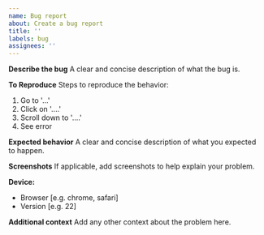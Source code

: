 ```yaml
---
name: Bug report
about: Create a bug report
title: ''
labels: bug
assignees: ''
---
```


<!-- @format -->

**Describe the bug**
A clear and concise description of what the bug is.

**To Reproduce**
Steps to reproduce the behavior:

1. Go to '...'
2. Click on '....'
3. Scroll down to '....'
4. See error

**Expected behavior**
A clear and concise description of what you expected to happen.

**Screenshots**
If applicable, add screenshots to help explain your problem.

**Device:**

- Browser [e.g. chrome, safari]
- Version [e.g. 22]

**Additional context**
Add any other context about the problem here.
